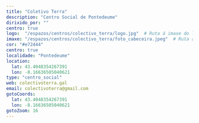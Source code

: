 ```yaml
---
title: "Coletivo Terra"
description: "Centro Social de Pontedeume"
dirixido_por: ""
centro: true
logo:  "/espazos/centros/colectivo_terra/logo.jpg"  # Ruta á imaxe do logo
imaxe: "/espazos/centros/colectivo_terra/foto_cabeceira.jpeg"  # Ruta á imaxe de fondo
cor: "#e72444"
centro: true
localidade: "Pontedeume"
location:
  lat: 43.4048354267391
  lon: -8.16636505040621
type: "centro_social"
web: colectivoterra.gal
email: colectivoterra@gmail.com
gotoCoords:
  lat: 43.4048354267391
  lon: -8.16636505040621
gotoZoom: 16
---
```

